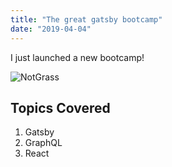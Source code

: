 ```yaml
---
title: "The great gatsby bootcamp"
date: "2019-04-04"
---
```


I just launched a new bootcamp!

![NotGrass](./5IbAYz.jpg)

## Topics Covered

1. Gatsby
2. GraphQL
3. React